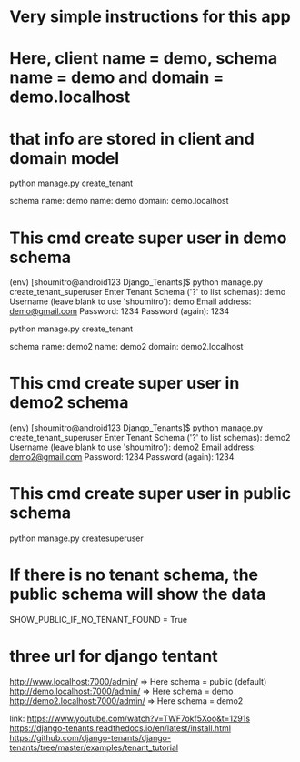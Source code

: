 # Very simple instructions for this app

# Here, client name = demo, schema name = demo and domain = demo.localhost 
# that info are stored in client and domain model
python manage.py create_tenant

schema name: demo
name: demo
domain: demo.localhost

# This cmd create super user in demo schema
(env) [shoumitro@android123 Django_Tenants]$ python manage.py create_tenant_superuser
Enter Tenant Schema ('?' to list schemas): demo
Username (leave blank to use 'shoumitro'): demo
Email address: demo@gmail.com
Password: 1234
Password (again): 1234


python manage.py create_tenant

schema name: demo2
name: demo2
domain: demo2.localhost

# This cmd create super user in demo2 schema
(env) [shoumitro@android123 Django_Tenants]$ python manage.py create_tenant_superuser
Enter Tenant Schema ('?' to list schemas): demo2
Username (leave blank to use 'shoumitro'): demo2
Email address: demo2@gmail.com
Password: 1234
Password (again): 1234



# This cmd create super user in public schema
python manage.py createsuperuser


# If there is no tenant schema, the public schema will show the data
SHOW_PUBLIC_IF_NO_TENANT_FOUND = True


# three url for django tentant
http://www.localhost:7000/admin/ => Here schema = public (default)
http://demo.localhost:7000/admin/ => Here schema = demo
http://demo2.localhost:7000/admin/ => Here schema = demo2

link:
https://www.youtube.com/watch?v=TWF7okf5Xoo&t=1291s
https://django-tenants.readthedocs.io/en/latest/install.html
https://github.com/django-tenants/django-tenants/tree/master/examples/tenant_tutorial